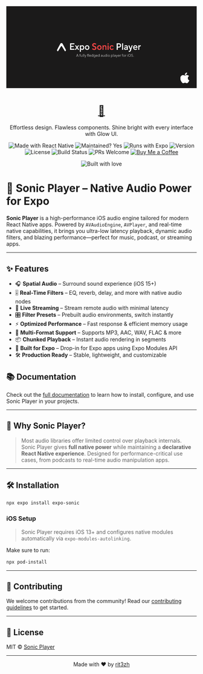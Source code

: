<div align="center">
  <img src="img/banner-soft.png" alt="Glow UI Poster" width="800" />
</div>

<h1 align="center">
  <a href="https://github.com/rit3zh/glow-ui" target="_blank" rel="noopener noreferrer">
    💅
  </a>
</h1>

<p align="center">
  <!-- <strong>Glow UI</strong><br> -->
  Effortless design. Flawless components. Shine bright with every interface with Glow UI.
</p>

<div align="center">
  <p>

  <img src="https://img.shields.io/badge/Made_with-React_Native-blue" alt="Made with React Native" />
  <img src="https://img.shields.io/badge/Maintained%3F-yes-green.svg" alt="Maintained? Yes" />
  <img src="https://img.shields.io/badge/Runs%20with%20Expo-4630EB.svg?style=flat-square&logo=EXPO&labelColor=f3f3f3&logoColor=000" alt="Runs with Expo" />
      <img src="https://img.shields.io/badge/version-1.0.0-blue.svg" alt="Version"  />
    <img src="https://img.shields.io/badge/license-MIT-green.svg" alt="License" />
    <img src="https://img.shields.io/badge/build-passing-brightgreen.svg" alt="Build Status" />
    <img src="https://img.shields.io/badge/PRs-welcome-purple.svg" alt="PRs Welcome" />
    <a href="https://www.buymeacoffee.com/rit3zh" target="_blank">
    <img src="https://www.buymeacoffee.com/assets/img/custom_images/yellow_img.png" alt="Buy Me a Coffee">
  </a>
  </p>

<p align="center">
  <img src="http://forthebadge.com/images/badges/built-with-love.svg" alt="Built with love" width="120px" />
</p>
</div>

# 🚀 Sonic Player – Native Audio Power for Expo

**Sonic Player** is a high-performance iOS audio engine tailored for modern React Native apps. Powered by `AVAudioEngine`, `AVPlayer`, and real-time native capabilities, it brings you ultra-low latency playback, dynamic audio filters, and blazing performance—perfect for music, podcast, or streaming apps.

---

## ✨ Features

- 🎧 **Spatial Audio** – Surround sound experience (iOS 15+)
- 🎚 **Real-Time Filters** – EQ, reverb, delay, and more with native audio nodes
- 📡 **Live Streaming** – Stream remote audio with minimal latency
- 🎛 **Filter Presets** – Prebuilt audio environments, switch instantly
- ⚡ **Optimized Performance** – Fast response & efficient memory usage
- 📁 **Multi-Format Support** – Supports MP3, AAC, WAV, FLAC & more
- 📦 **Chunked Playback** – Instant audio rendering in segments
- 📱 **Built for Expo** – Drop-in for Expo apps using Expo Modules API
- 🛠 **Production Ready** – Stable, lightweight, and customizable

## 📚 Documentation

Check out the [full documentation](https://glow-ui.vercel.app/) to learn how to install, configure, and use Sonic Player in your projects.

---

## 🤔 Why Sonic Player?

> Most audio libraries offer limited control over playback internals. Sonic Player gives **full native power** while maintaining a **declarative React Native experience**. Designed for performance-critical use cases, from podcasts to real-time audio manipulation apps.

---

## 🛠 Installation

```sh
npx expo install expo-sonic
```

### iOS Setup

> Sonic Player requires iOS 13+ and configures native modules automatically via `expo-modules-autolinking`.

Make sure to run:

```sh
npx pod-install
```

---

## 🤝 Contributing

We welcome contributions from the community!
Read our [contributing guidelines](CONTRIBUTING.md) to get started.

---

## 📝 License

MIT © [Sonic Player](https://github.com/rit3zh)

---

<div align="center">
  Made with ❤️ by <a href="https://github.com/rit3zh" target="_blank">rit3zh</a>
</div>
